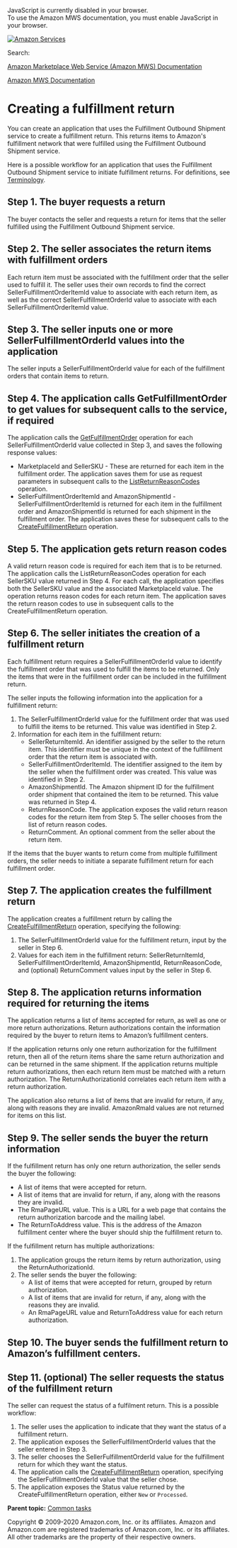 <div id="MWSDX_noscript">

JavaScript is currently disabled in your browser.  
To use the Amazon MWS documentation, you must enable JavaScript in your
browser.

</div>

<div id="MWSDX_divtop">

[![Amazon
Services](https://images-na.ssl-images-amazon.com/images/G/08/mwsportal/fr_FR/amazonservices.gif "Amazon Services")](http://services.amazon.fr)

<div id="MWSDX_search">

<span id="MWSDX_searchlbl">Search:</span>

</div>

  
<span id="MWSDX_titlebar">[Amazon Marketplace Web Service (Amazon MWS)
Documentation](https://developer.amazonservices.fr/gp/mws/docs.html)</span>

</div>

<div id="MWSDX_divbottom">

<div id="MWSDX_divleft">

<div id="MWSDX_toc">

</div>

</div>

<div id="MWSDX_divright">

<div id="MWSDX_content">

<span id="MWSDX_breadcrumbs">[Amazon MWS
Documentation](https://developer.amazonservices.fr/gp/mws/docs.html)</span>

Creating a fulfillment return
=============================

<div class="body conbody">

You can create an application that uses the Fulfillment Outbound
Shipment service to create a fulfillment return. This returns items to
<span class="ph">Amazon's fulfillment network</span> that were fulfilled
using the Fulfillment Outbound Shipment service.

Here is a possible workflow for an application that uses the Fulfillment
Outbound Shipment service to initiate fulfillment returns. For
definitions, see
<a href="../fba_outbound/FBAOutbound_Overview.md#Terminology" class="xref">Terminology</a>.

<div id="FBAGuide_FBAGuide_CreateFulfillmentReturn__Step-1"
class="section">

Step 1. The buyer requests a return
-----------------------------------

The buyer contacts the seller and requests a return for items that the
seller fulfilled using the Fulfillment Outbound Shipment service.

</div>

<div id="FBAGuide_FBAGuide_CreateFulfillmentReturn__Step-2"
class="section">

Step 2. The seller associates the return items with fulfillment orders
----------------------------------------------------------------------

Each return item must be associated with the fulfillment order that the
seller used to fulfill it. The seller uses their own records to find the
correct <span
class="keyword parmname">SellerFulfillmentOrderItemId</span> value to
associate with each return item, as well as the correct <span
class="keyword parmname">SellerFulfillmentOrderId</span> value to
associate with each <span
class="keyword parmname">SellerFulfillmentOrderItemId</span> value.

</div>

<div id="FBAGuide_FBAGuide_CreateFulfillmentReturn__Step-3"
class="section">

Step 3. The seller inputs one or more SellerFulfillmentOrderId values into the application
------------------------------------------------------------------------------------------

The seller inputs a <span
class="keyword parmname">SellerFulfillmentOrderId</span> value for each
of the fulfillment orders that contain items to return.

</div>

<div id="FBAGuide_FBAGuide_CreateFulfillmentReturn__Step-4"
class="section">

Step 4. The application calls GetFulfillmentOrder to get values for subsequent calls to the service, if required
----------------------------------------------------------------------------------------------------------------

<div class="p">

The application calls the
<a href="../fba_outbound/FBAOutbound_GetFulfillmentOrder.md" class="xref" title="Returns a fulfillment order based on a specified SellerFulfillmentOrderId.">GetFulfillmentOrder</a>
operation for each <span
class="keyword parmname">SellerFulfillmentOrderId</span> value collected
in Step 3, and saves the following response values:

-   <span class="keyword parmname">MarketplaceId</span> and <span
    class="keyword parmname">SellerSKU</span> - These are returned for
    each item in the fulfillment order. The application saves them for
    use as request parameters in subsequent calls to the
    <a href="../fba_outbound/FBAOutbound_ListReturnReasonCodes.md" class="xref" title="Returns a list of return reason codes for a seller SKU in a given marketplace.">ListReturnReasonCodes</a>
    operation.
-   <span class="keyword parmname">SellerFulfillmentOrderItemId</span>
    and <span class="keyword parmname">AmazonShipmentId</span> - <span
    class="keyword parmname">SellerFulfillmentOrderItemId</span> is
    returned for each item in the fulfillment order and <span
    class="keyword parmname">AmazonShipmentId</span> is returned for
    each shipment in the fulfillment order. The application saves these
    for subsequent calls to the
    <a href="../fba_outbound/FBAOutbound_CreateFulfillmentReturn.md" class="xref" title="Creates a fulfillment return.">CreateFulfillmentReturn</a>
    operation.

</div>

</div>

<div id="FBAGuide_FBAGuide_CreateFulfillmentReturn__Step-5"
class="section">

Step 5. The application gets return reason codes
------------------------------------------------

A valid return reason code is required for each item that is to be
returned. The application calls the <span
class="keyword apiname">ListReturnReasonCodes</span> operation for each
<span class="keyword parmname">SellerSKU</span> value returned in Step
4. For each call, the application specifies both the <span
class="keyword parmname">SellerSKU</span> value and the associated <span
class="keyword parmname">MarketplaceId</span> value. The operation
returns reason codes for each return item. The application saves the
return reason codes to use in subsequent calls to the <span
class="keyword apiname">CreateFulfillmentReturn</span> operation.

</div>

<div id="FBAGuide_FBAGuide_CreateFulfillmentReturn__Step-6"
class="section">

Step 6. The seller initiates the creation of a fulfillment return
-----------------------------------------------------------------

Each fulfillment return requires a <span
class="keyword parmname">SellerFulfillmentOrderId</span> value to
identify the fulfillment order that was used to fulfill the items to be
returned. Only the items that were in the fulfillment order can be
included in the fulfillment return.

The seller inputs the following information into the application for a
fulfillment return:

1.  The <span class="keyword parmname">SellerFulfillmentOrderId</span>
    value for the fulfillment order that was used to fulfill the items
    to be returned. This value was identified in Step 2.
2.  Information for each item in the fulfillment return:
    -   <span class="keyword parmname">SellerReturnItemId</span>. <span
        class="ph">An identifier assigned by the seller to the return
        item.</span> This identifier must be unique in the context of
        the fulfillment order that the return item is associated with.
    -   <span
        class="keyword parmname">SellerFulfillmentOrderItemId</span>.
        <span class="ph">The identifier assigned to the item by the
        seller when the fulfillment order was created.</span> This value
        was identified in Step 2.
    -   <span class="keyword parmname">AmazonShipmentId</span>. The
        Amazon shipment ID for the fulfillment order shipment that
        contained the item to be returned. This value was returned in
        Step 4.
    -   <span class="keyword parmname">ReturnReasonCode</span>. The
        application exposes the valid return reason codes for the return
        item from Step 5. The seller chooses from the list of return
        reason codes.
    -   <span class="keyword parmname">ReturnComment</span>. An optional
        comment from the seller about the return item.

If the items that the buyer wants to return come from multiple
fulfillment orders, the seller needs to initiate a separate fulfillment
return for each fulfillment order.

</div>

<div id="FBAGuide_FBAGuide_CreateFulfillmentReturn__Step-7"
class="section">

Step 7. The application creates the fulfillment return
------------------------------------------------------

The application creates a fulfillment return by calling the
<a href="../fba_outbound/FBAOutbound_CreateFulfillmentReturn.md" class="xref" title="Creates a fulfillment return.">CreateFulfillmentReturn</a>
operation, specifying the following:

1.  The <span class="keyword parmname">SellerFulfillmentOrderId</span>
    value for the fulfillment return, input by the seller in Step 6.
2.  Values for each item in the fulfillment return: <span
    class="keyword parmname">SellerReturnItemId</span>, <span
    class="keyword parmname">SellerFulfillmentOrderItemId</span>, <span
    class="keyword parmname">AmazonShipmentId</span>, <span
    class="keyword parmname">ReturnReasonCode</span>, and (optional)
    <span class="keyword parmname">ReturnComment</span> values input by
    the seller in Step 6.

</div>

<div id="FBAGuide_FBAGuide_CreateFulfillmentReturn__Step-8"
class="section">

Step 8. The application returns information required for returning the items
----------------------------------------------------------------------------

The application returns a list of items accepted for return, as well as
one or more return authorizations. Return authorizations contain the
information required by the buyer to return items to Amazon’s
fulfillment centers.

If the application returns only one return authorization for the
fulfillment return, then all of the return items share the same return
authorization and can be returned in the same shipment. If the
application returns multiple return authorizations, then each return
item must be matched with a return authorization. The <span
class="keyword parmname">ReturnAuthorizationId</span> correlates each
return item with a return authorization.

The application also returns a list of items that are invalid for
return, if any, along with reasons they are invalid. <span
class="keyword parmname">AmazonRmaId</span> values are not returned for
items on this list.

</div>

<div id="FBAGuide_FBAGuide_CreateFulfillmentReturn__Step-9"
class="section">

Step 9. The seller sends the buyer the return information
---------------------------------------------------------

<div class="p">

If the fulfillment return has only one return authorization, the seller
sends the buyer the following:

-   A list of items that were accepted for return.
-   A list of items that are invalid for return, if any, along with the
    reasons they are invalid.
-   The <span class="keyword parmname">RmaPageURL</span> value. This is
    a URL for a web page that contains the return authorization barcode
    and the mailing label.
-   The <span class="keyword parmname">ReturnToAddress</span> value.
    This is the address of the Amazon fulfillment center where the buyer
    should ship the fulfillment return to.

</div>

If the fulfillment return has multiple authorizations:

1.  The application groups the return items by return authorization,
    using the <span
    class="keyword parmname">ReturnAuthorizationId</span>.
2.  The seller sends the buyer the following:
    -   A list of items that were accepted for return, grouped by return
        authorization.
    -   A list of items that are invalid for return, if any, along with
        the reasons they are invalid.
    -   An <span class="keyword parmname">RmaPageURL</span> value and
        <span class="keyword parmname">ReturnToAddress</span> value for
        each return authorization.

</div>

<div id="FBAGuide_FBAGuide_CreateFulfillmentReturn__Step-10"
class="section">

Step 10. The buyer sends the fulfillment return to Amazon’s fulfillment centers.
--------------------------------------------------------------------------------

</div>

<div id="FBAGuide_FBAGuide_CreateFulfillmentReturn__Step-11"
class="section">

Step 11. (optional) The seller requests the status of the fulfillment return
----------------------------------------------------------------------------

The seller can request the status of a fulfilment return. This is a
possible workflow:

1.  The seller uses the application to indicate that they want the
    status of a fulfillment return.
2.  The application exposes the <span
    class="keyword parmname">SellerFulfillmentOrderId</span> values that
    the seller entered in Step 3.
3.  The seller chooses the <span
    class="keyword parmname">SellerFulfillmentOrderId</span> value for
    the fulfillment return for which they want the status.
4.  The application calls the
    <a href="../fba_outbound/FBAOutbound_CreateFulfillmentReturn.md" class="xref" title="Creates a fulfillment return.">CreateFulfillmentReturn</a>
    operation, specifying the <span
    class="keyword parmname">SellerFulfillmentOrderId</span> value that
    the seller chose.
5.  The application exposes the <span
    class="keyword parmname">Status</span> value returned by the <span
    class="keyword apiname">CreateFulfillmentReturn</span> operation,
    either `New` or `Processed`.

</div>

</div>

<div class="related-links">

<div class="familylinks">

<div class="parentlink">

**Parent topic:**
<a href="../fba_guide/FBAGuide_CommonTasks.md" class="link">Common tasks</a>

</div>

</div>

</div>

<div id="MWSDX_footer">

Copyright © 2009-2020 Amazon.com, Inc. or its affiliates. Amazon and
Amazon.com are registered trademarks of Amazon.com, Inc. or its
affiliates. All other trademarks are the property of their respective
owners.

</div>

</div>

</div>

<div style="clear: both;">

</div>

</div>
